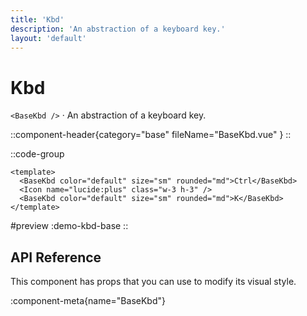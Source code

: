 ```yaml
---
title: 'Kbd'
description: 'An abstraction of a keyboard key.'
layout: 'default'
---
```


# Kbd

`<BaseKbd />` · An abstraction of a keyboard key.

::component-header{category="base" fileName="BaseKbd.vue" }
::

::code-group

```vue [DemoKbdBase.vue]
<template>
  <BaseKbd color="default" size="sm" rounded="md">Ctrl</BaseKbd>
  <Icon name="lucide:plus" class="w-3 h-3" />
  <BaseKbd color="default" size="sm" rounded="md">K</BaseKbd>
</template>
```

#preview
:demo-kbd-base
::

## API Reference

This component has props that you can use to modify its visual style.

:component-meta{name="BaseKbd"}
